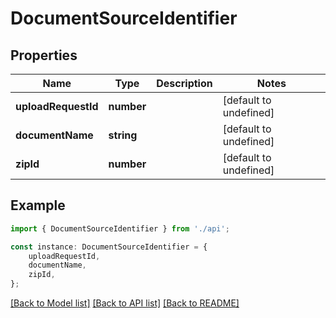 # DocumentSourceIdentifier


## Properties

Name | Type | Description | Notes
------------ | ------------- | ------------- | -------------
**uploadRequestId** | **number** |  | [default to undefined]
**documentName** | **string** |  | [default to undefined]
**zipId** | **number** |  | [default to undefined]

## Example

```typescript
import { DocumentSourceIdentifier } from './api';

const instance: DocumentSourceIdentifier = {
    uploadRequestId,
    documentName,
    zipId,
};
```

[[Back to Model list]](../README.md#documentation-for-models) [[Back to API list]](../README.md#documentation-for-api-endpoints) [[Back to README]](../README.md)
